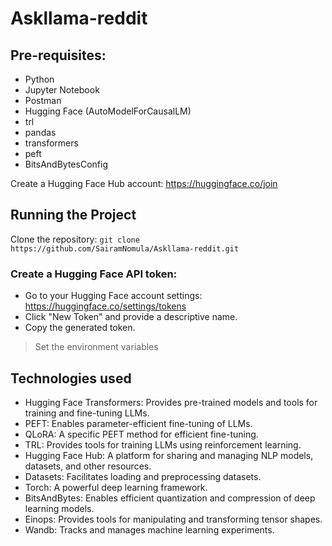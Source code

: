 # Askllama-reddit

## Pre-requisites:
* Python
* Jupyter Notebook
* Postman
* Hugging Face (AutoModelForCausalLM)
* trl
* pandas
* transformers
* peft
* BitsAndBytesConfig

Create a Hugging Face Hub account: https://huggingface.co/join

## Running the Project
Clone the repository: `git clone https://github.com/SairamNomula/Askllama-reddit.git`

###    Create a Hugging Face API token:
* Go to your Hugging Face account settings: https://huggingface.co/settings/tokens
* Click "New Token" and provide a descriptive name.
* Copy the generated token.

> Set the environment variables

## Technologies used
* Hugging Face Transformers: Provides pre-trained models and tools for training and fine-tuning LLMs.
* PEFT: Enables parameter-efficient fine-tuning of LLMs.
* QLoRA: A specific PEFT method for efficient fine-tuning.
* TRL: Provides tools for training LLMs using reinforcement learning.
* Hugging Face Hub: A platform for sharing and managing NLP models, datasets, and other resources.
* Datasets: Facilitates loading and preprocessing datasets.
* Torch: A powerful deep learning framework.
* BitsAndBytes: Enables efficient quantization and compression of deep learning models.
* Einops: Provides tools for manipulating and transforming tensor shapes.
* Wandb: Tracks and manages machine learning experiments.